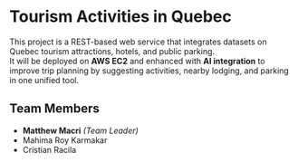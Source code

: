 # Tourism Activities in Quebec

This project is a REST-based web service that integrates datasets on Quebec tourism attractions, hotels, and public parking.  
It will be deployed on **AWS EC2** and enhanced with **AI integration** to improve trip planning by suggesting activities, nearby lodging, and parking in one unified tool.

## Team Members
- **Matthew Macri** *(Team Leader)*
- Mahima Roy Karmakar
- Cristian Racila
